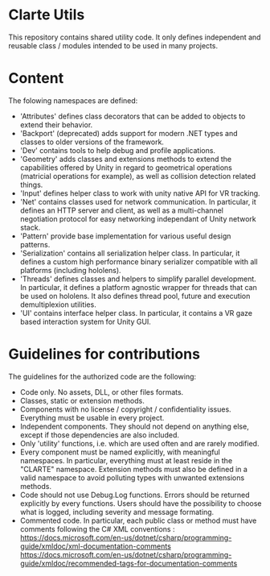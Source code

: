 Clarte Utils
===============

This repository contains shared utility code. It only defines independent and
reusable class / modules intended to be used in many projects.

Content
===============

The folowing namespaces are defined:
- 'Attributes' defines class decorators that can be added to objects to extend
  their behavior.
- 'Backport' (deprecated) adds support for modern .NET types and classes to
  older versions of the framework.
- 'Dev' contains tools to help debug and profile applications.
- 'Geometry' adds classes and extensions methods to extend the capabilities
  offered by Unity in regard to geometrical operations (matricial operations
  for example), as well as collision detection related things.
- 'Input' defines helper class to work with unity native API for VR tracking.
- 'Net' contains classes used for network communication. In particular, it
  defines an HTTP server and client, as well as a multi-channel negotiation
  protocol for easy networking independant of Unity network stack.
- 'Pattern' provide base implementation for various useful design patterns.
- 'Serialization' contains all serialization helper class. In particular, it
  defines a custom high performance binary serializer compatible with all
  platforms (including hololens).
- 'Threads' defines classes and helpers to simplify parallel development. In
  particular, it defines a platform agnostic wrapper for threads that can be
  used on hololens. It also defines thread pool, future and execution
  demultiplexion utilities.
- 'UI' contains interface helper class. In particular, it contains a VR gaze
  based interaction system for Unity GUI.

Guidelines for contributions
===============

The guidelines for the authorized code are the following:
- Code only. No assets, DLL, or other files formats.
- Classes, static or extension methods.
- Components with no license / copyright / confidentiality issues. Everything
  must be usable in every project.
- Independent components. They should not depend on anything else, except if
  those dependencies are also included.
- Only 'utility' functions, i.e. which are used often and are rarely modified.
- Every component must be named explicitly, with meaningful namespaces.
  In particular, everything must at least reside in the "CLARTE" namespace.
  Extension methods must also be defined in a valid namespace to avoid
  polluting types with unwanted extensions methods.
- Code should not use Debug.Log functions. Errors should be returned explicitly
  by every functions. Users should have the possibility to choose what is
  logged, including severity and message formating.
- Commented code. In particular, each public class or method must have
  comments following the C# XML conventions :
  https://docs.microsoft.com/en-us/dotnet/csharp/programming-guide/xmldoc/xml-documentation-comments
  https://docs.microsoft.com/en-us/dotnet/csharp/programming-guide/xmldoc/recommended-tags-for-documentation-comments
